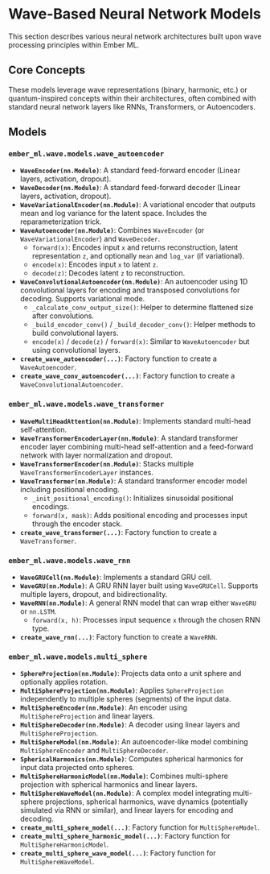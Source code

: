 # Wave-Based Neural Network Models

This section describes various neural network architectures built upon wave processing principles within Ember ML.

## Core Concepts

These models leverage wave representations (binary, harmonic, etc.) or quantum-inspired concepts within their architectures, often combined with standard neural network layers like RNNs, Transformers, or Autoencoders.

## Models

### `ember_ml.wave.models.wave_autoencoder`

*   **`WaveEncoder(nn.Module)`**: A standard feed-forward encoder (Linear layers, activation, dropout).
*   **`WaveDecoder(nn.Module)`**: A standard feed-forward decoder (Linear layers, activation, dropout).
*   **`WaveVariationalEncoder(nn.Module)`**: A variational encoder that outputs mean and log variance for the latent space. Includes the reparameterization trick.
*   **`WaveAutoencoder(nn.Module)`**: Combines `WaveEncoder` (or `WaveVariationalEncoder`) and `WaveDecoder`.
    *   `forward(x)`: Encodes input `x` and returns reconstruction, latent representation `z`, and optionally `mean` and `log_var` (if variational).
    *   `encode(x)`: Encodes input `x` to latent `z`.
    *   `decode(z)`: Decodes latent `z` to reconstruction.
*   **`WaveConvolutionalAutoencoder(nn.Module)`**: An autoencoder using 1D convolutional layers for encoding and transposed convolutions for decoding. Supports variational mode.
    *   `_calculate_conv_output_size()`: Helper to determine flattened size after convolutions.
    *   `_build_encoder_conv()` / `_build_decoder_conv()`: Helper methods to build convolutional layers.
    *   `encode(x)` / `decode(z)` / `forward(x)`: Similar to `WaveAutoencoder` but using convolutional layers.
*   **`create_wave_autoencoder(...)`**: Factory function to create a `WaveAutoencoder`.
*   **`create_wave_conv_autoencoder(...)`**: Factory function to create a `WaveConvolutionalAutoencoder`.

### `ember_ml.wave.models.wave_transformer`

*   **`WaveMultiHeadAttention(nn.Module)`**: Implements standard multi-head self-attention.
*   **`WaveTransformerEncoderLayer(nn.Module)`**: A standard transformer encoder layer combining multi-head self-attention and a feed-forward network with layer normalization and dropout.
*   **`WaveTransformerEncoder(nn.Module)`**: Stacks multiple `WaveTransformerEncoderLayer` instances.
*   **`WaveTransformer(nn.Module)`**: A standard transformer encoder model including positional encoding.
    *   `_init_positional_encoding()`: Initializes sinusoidal positional encodings.
    *   `forward(x, mask)`: Adds positional encoding and processes input through the encoder stack.
*   **`create_wave_transformer(...)`**: Factory function to create a `WaveTransformer`.

### `ember_ml.wave.models.wave_rnn`

*   **`WaveGRUCell(nn.Module)`**: Implements a standard GRU cell.
*   **`WaveGRU(nn.Module)`**: A GRU RNN layer built using `WaveGRUCell`. Supports multiple layers, dropout, and bidirectionality.
*   **`WaveRNN(nn.Module)`**: A general RNN model that can wrap either `WaveGRU` or `nn.LSTM`.
    *   `forward(x, h)`: Processes input sequence `x` through the chosen RNN type.
*   **`create_wave_rnn(...)`**: Factory function to create a `WaveRNN`.

### `ember_ml.wave.models.multi_sphere`

*   **`SphereProjection(nn.Module)`**: Projects data onto a unit sphere and optionally applies rotation.
*   **`MultiSphereProjection(nn.Module)`**: Applies `SphereProjection` independently to multiple spheres (segments) of the input data.
*   **`MultiSphereEncoder(nn.Module)`**: An encoder using `MultiSphereProjection` and linear layers.
*   **`MultiSphereDecoder(nn.Module)`**: A decoder using linear layers and `MultiSphereProjection`.
*   **`MultiSphereModel(nn.Module)`**: An autoencoder-like model combining `MultiSphereEncoder` and `MultiSphereDecoder`.
*   **`SphericalHarmonics(nn.Module)`**: Computes spherical harmonics for input data projected onto spheres.
*   **`MultiSphereHarmonicModel(nn.Module)`**: Combines multi-sphere projection with spherical harmonics and linear layers.
*   **`MultiSphereWaveModel(nn.Module)`**: A complex model integrating multi-sphere projections, spherical harmonics, wave dynamics (potentially simulated via RNN or similar), and linear layers for encoding and decoding.
*   **`create_multi_sphere_model(...)`**: Factory function for `MultiSphereModel`.
*   **`create_multi_sphere_harmonic_model(...)`**: Factory function for `MultiSphereHarmonicModel`.
*   **`create_multi_sphere_wave_model(...)`**: Factory function for `MultiSphereWaveModel`.